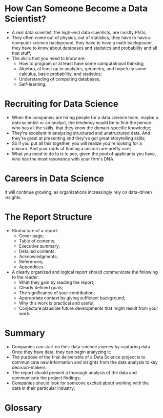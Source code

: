 # How Can Someone Become a Data Scientist?

 - A real data scientist, the high-end data scientists, are mostly PhDs;
 - They often come out of physics, out of statistics, they have to have a computer science background, they have to have a math background, they have to know about databases and statistics and probability and all that stuff;
 - The skills that you need to know are:
    - How to program or at least have some computational thinking;
    - Algebra, at least up to analytics, geometry, and hopefully some calculus, basic probability, and statistics;
    - Understanding of computing databases;
    - Self-learning.

# Recruiting for Data Science

 - When the companies are hiring people for a data science team, maybe a data scientist or an analyst, the tendency would be to find the person who has all the skills, that they know the domain-specific knowledge;
 - They're excellent in analyzing structured and unstructured data. And they're great at presenting and they've got great storytelling skills;
 - So if you put all this together, you will realize you're looking for a unicorn. And your odds of finding a unicorn are pretty rare;
 - What you need to do to is to see, given the pool of applicants you have,
who has the most resonance with your firm's DNA.

# Careers in Data Science

It will continue growing, as organizations increasingly rely on data-driven insights.

# The Report Structure

 - Strutucture of a report:
    - Cover page;
    - Table of contents;
    - Executive summary;
    - Detailed contents; 
    - Acknowledgments;
    - References;
    - Appendices.
 - A clearly organized and logical report should communicate the following to the reader:
    - What they gain by reading the report;
    - Clearly defined goals;
    - The significance of your contribution;
    - Appropriate context by giving sufficient background;
    - Why this work is practical and useful;
    - Conjecture plausible future developments that might result from your work.

# Summary

 - Companies can start on their data science journey by capturing data. Once they have data, they can begin analyzing it;
 - The purpose of the final deliverable of a Data Science project is to communicate new information and insights from the data analysis to key decision-makers;
 - The report should present a thorough analysis of the data and communicate the project findings;
 - Companies should look for someone excited about working with the data in their particular industry;

# Glossary
